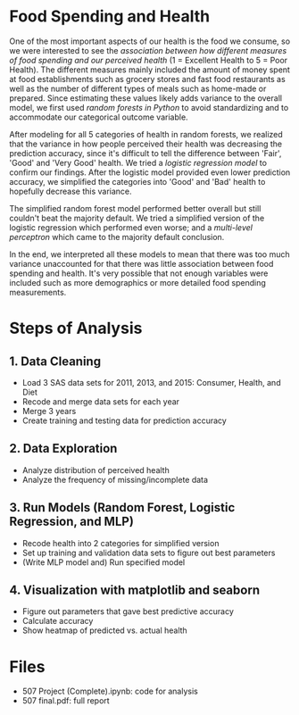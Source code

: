 # Food Spending and Health

One of the most important aspects of our health is the food we consume, so we were interested to see the _association between how different measures of food spending and our perceived health_ (1 = Excellent Health to 5 = Poor Health). The different measures mainly included the amount of money spent at food establishments such as grocery stores and fast food restaurants as well as the number of different types of meals such as home-made or prepared. Since estimating these values likely adds variance to the overall model, we first used _random forests in Python_ to avoid standardizing and to accommodate our categorical outcome variable.

After modeling for all 5 categories of health in random forests, we realized that the variance in how people perceived their health was decreasing the prediction accuracy, since it's difficult to tell the difference between 'Fair', 'Good' and 'Very Good' health. We tried a _logistic regression model_ to confirm our findings. After the logistic model provided even lower prediction accuracy, we simplified the categories into 'Good' and 'Bad' health to hopefully decrease this variance.

The simplified random forest model performed better overall but still couldn't beat the majority default. We tried a simplified version of the logistic regression which performed even worse; and a _multi-level perceptron_ which came to the majority default conclusion.

In the end, we interpreted all these models to mean that there was too much variance unaccounted for that there was little association between food spending and health. It's very possible that not enough variables were included such as more demographics or more detailed food spending measurements.

# Steps of Analysis
## 1. Data Cleaning
- Load 3 SAS data sets for 2011, 2013, and 2015: Consumer, Health, and Diet
- Recode and merge data sets for each year
- Merge 3 years
- Create training and testing data for prediction accuracy

## 2. Data Exploration
- Analyze distribution of perceived health
- Analyze the frequency of missing/incomplete data

## 3. Run Models (Random Forest, Logistic Regression, and MLP)
- Recode health into 2 categories for simplified version
- Set up training and validation data sets to figure out best parameters
- (Write MLP model and) Run specified model

## 4. Visualization with matplotlib and seaborn
- Figure out parameters that gave best predictive accuracy
- Calculate accuracy
- Show heatmap of predicted vs. actual health

# Files
- 507 Project (Complete).ipynb: code for analysis
- 507 final.pdf: full report
